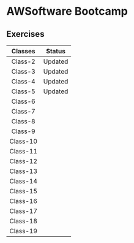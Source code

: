 # AWSoftware Bootcamp

## Exercises

| Classes  | Status  |
|:--------:|:-------:|
| Class-2  | Updated |
| Class-3  | Updated |
| Class-4  | Updated |
| Class-5  | Updated |
| Class-6  ||
| Class-7  ||
| Class-8  ||
| Class-9  ||
| Class-10 ||
| Class-11 ||
| Class-12 ||
| Class-13 ||
| Class-14 ||
| Class-15 ||
| Class-16 ||
| Class-17 ||
| Class-18 ||
| Class-19 ||
